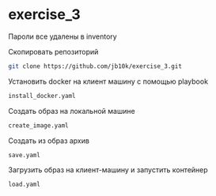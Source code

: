 # exercise_3
Пароли все удалены в inventory


Скопировать репозиторий 
``` bash
git clone https://github.com/jb10k/exercise_3.git
```
Установить docker на клиент машину с помощью playbook
``` bash
install_docker.yaml
```
Создать образ на локальной машине
``` bash
create_image.yaml
```
Создать из образ архив
``` bash
save.yaml
```
Загрузить образ на клиент-машину и запустить контейнер
``` bash
load.yaml
```
